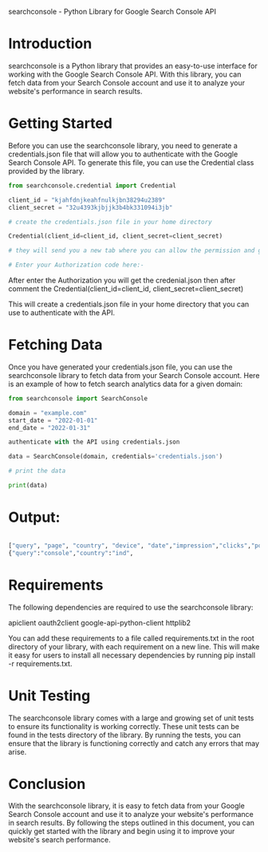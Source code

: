 searchconsole - Python Library for Google Search Console API

# Introduction

searchconsole is a Python library that provides an easy-to-use interface for working with the Google Search Console API. With this library, you can fetch data from your Search Console account and use it to analyze your website's performance in search results.

# Getting Started

Before you can use the searchconsole library, you need to generate a credentials.json file that will allow you to authenticate with the Google Search Console API. To generate this file, you can use the Credential class provided by the library.
```python
from searchconsole.credential import Credential

client_id = "kjahfdnjkeahfnulkjbn38294u2389"
client_secret = "32u4393kjbjjk3b4bk331094i3jb"

# create the credentials.json file in your home directory

Credential(client_id=client_id, client_secret=client_secret)

# they will send you a new tab where you can allow the permission and get the key

# Enter your Authorization code here:-

```
 After enter the Authorization you will get the credenial.json then after comment the Credential(client_id=client_id, client_secret=client_secret)
 
 

This will create a credentials.json file in your home directory that you can use to authenticate with the API.

# Fetching Data

Once you have generated your credentials.json file, you can use the searchconsole library to fetch data from your Search Console account. Here is an example of how to fetch search analytics data for a given domain:
```python
from searchconsole import SearchConsole

domain = "example.com"
start_date = "2022-01-01"
end_date = "2022-01-31"

authenticate with the API using credentials.json

data = SearchConsole(domain, credentials='credentials.json')

# print the data

print(data)

```

# Output:
```python

["query", "page", "country", "device", "date","impression","clicks","position","ctr"]
{"query":"console","country":"ind",

```

# Requirements

The following dependencies are required to use the searchconsole library:

apiclient
oauth2client
google-api-python-client
httplib2

You can add these requirements to a file called requirements.txt in the root directory of your library, with each requirement on a new line. This will make it easy for users to install all necessary dependencies by running pip install -r requirements.txt.

# Unit Testing

The searchconsole library comes with a large and growing set of unit tests to ensure its functionality is working correctly. These unit tests can be found in the tests directory of the library. By running the tests, you can ensure that the library is functioning correctly and catch any errors that may arise.

# Conclusion

With the searchconsole library, it is easy to fetch data from your Google Search Console account and use it to analyze your website's performance in search results. By following the steps outlined in this document, you can quickly get started with the library and begin using it to improve your website's search performance.
